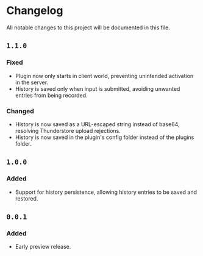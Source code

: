 # Changelog

All notable changes to this project will be documented in this file.

## `1.1.0`
### Fixed
- Plugin now only starts in client world, preventing unintended activation in the server.
- History is saved only when input is submitted, avoiding unwanted entries from being recorded.

### Changed
- History is now saved as a URL-escaped string instead of base64, resolving Thunderstore upload rejections.
- History is now saved in the plugin's config folder instead of the plugins folder.

## `1.0.0`
### Added
- Support for history persistence, allowing history entries to be saved and restored.

## `0.0.1`
### Added
- Early preview release.
